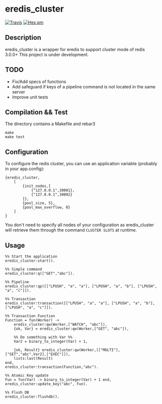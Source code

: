 # eredis_cluster
[![Travis](https://img.shields.io/travis/adrienmo/eredis_cluster.svg?branch=master&style=flat-square)](https://travis-ci.org/adrienmo/eredis_cluster)
[![Hex.pm](https://img.shields.io/hexpm/v/eredis_cluster.svg?style=flat-square)](https://hex.pm/packages/eredis_cluster)

## Description

eredis_cluster is a wrapper for eredis to support cluster mode of redis 3.0.0+
This project is under development.

## TODO

- Fix/Add specs of functions
- Add safeguard if keys of a pipeline command is not located in the same server
- Improve unit tests

## Compilation && Test

The directory contains a Makefile and rebar3

	make
	make test

## Configuration

To configure the redis cluster, you can use an application variable (probably in your app.config):

	{eredis_cluster,
	    [
	        {init_nodes,[
	            {"127.0.0.1",30001},
	            {"127.0.0.1",30002}
	        ]},
	        {pool_size, 5},
	        {pool_max_overflow, 0}
	    ]
	}

You don't need to specify all nodes of your configuration as eredis_cluster will
retrieve them through the command `CLUSTER SLOTS` at runtime.

## Usage

	%% Start the application
	eredis_cluster:start().

	%% Simple command
	eredis_cluster:q(["GET","abc"]).

	%% Pipeline
	eredis_cluster:qp([["LPUSH", "a", "a"], ["LPUSH", "a", "b"], ["LPUSH", "a", "c"]]).

	%% Transaction
	eredis_cluster:transaction([["LPUSH", "a", "a"], ["LPUSH", "a", "b"], ["LPUSH", "a", "c"]]).

    %% Transaction Function
    Function = fun(Worker) ->
        eredis_cluster:qw(Worker,["WATCH", "abc"]),
        {ok, Var} = eredis_cluster:qw(Worker,["GET", "abc"]),

        %% Do something with Var %%
        Var2 = binary_to_integer(Var) + 1,

        {ok, Result} eredis_cluster:qw(Worker,[["MULTI"],["SET","abc",Var2],["EXEC"]]),
        lists:last(Result)
    end,
	eredis_cluster:transaction(Function,"abc").

    %% Atomic Key update
    Fun = fun(Var) -> binary_to_integer(Var) + 1 end,
    eredis_cluster:update_key("abc", Fun).

    %% Flush DB
	eredis_cluster:flushdb().
